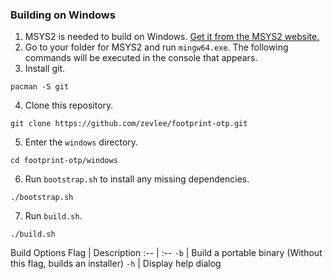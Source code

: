 ### Building on Windows
1. MSYS2 is needed to build on Windows. [Get it from the MSYS2 website.](https://www.msys2.org/)
2. Go to your folder for MSYS2 and run `mingw64.exe`. The following commands will be executed in the console that appears.
3. Install git.
```
pacman -S git
```
4. Clone this repository.
```
git clone https://github.com/zevlee/footprint-otp.git
```
5. Enter the `windows` directory.
```
cd footprint-otp/windows
```
6. Run `bootstrap.sh` to install any missing dependencies.
```
./bootstrap.sh
```
7. Run `build.sh`.
```
./build.sh
```
Build Options
Flag | Description
:-- | :--
`-b` | Build a portable binary (Without this flag, builds an installer)
`-h` | Display help dialog
